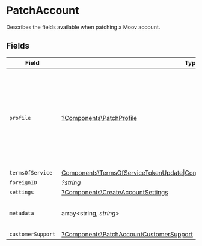 # PatchAccount

Describes the fields available when patching a Moov account.


## Fields

| Field                                                                                                                                    | Type                                                                                                                                     | Required                                                                                                                                 | Description                                                                                                                              | Example                                                                                                                                  |
| ---------------------------------------------------------------------------------------------------------------------------------------- | ---------------------------------------------------------------------------------------------------------------------------------------- | ---------------------------------------------------------------------------------------------------------------------------------------- | ---------------------------------------------------------------------------------------------------------------------------------------- | ---------------------------------------------------------------------------------------------------------------------------------------- |
| `profile`                                                                                                                                | [?Components\PatchProfile](../../Models/Components/PatchProfile.md)                                                                      | :heavy_minus_sign:                                                                                                                       | Describes the fields available when patching a profile.<br/>Each object can be patched independent of patching the other fields.         |                                                                                                                                          |
| `termsOfService`                                                                                                                         | [Components\TermsOfServiceTokenUpdate\|Components\ManualTermsOfServiceUpdate\|null](../../Models/Components/PatchAccountTermsOfService.md) | :heavy_minus_sign:                                                                                                                       | N/A                                                                                                                                      |                                                                                                                                          |
| `foreignID`                                                                                                                              | *?string*                                                                                                                                | :heavy_minus_sign:                                                                                                                       | N/A                                                                                                                                      |                                                                                                                                          |
| `settings`                                                                                                                               | [?Components\CreateAccountSettings](../../Models/Components/CreateAccountSettings.md)                                                    | :heavy_minus_sign:                                                                                                                       | N/A                                                                                                                                      |                                                                                                                                          |
| `metadata`                                                                                                                               | array<string, *string*>                                                                                                                  | :heavy_minus_sign:                                                                                                                       | N/A                                                                                                                                      | {<br/>"optional": "metadata"<br/>}                                                                                                       |
| `customerSupport`                                                                                                                        | [?Components\PatchAccountCustomerSupport](../../Models/Components/PatchAccountCustomerSupport.md)                                        | :heavy_minus_sign:                                                                                                                       | N/A                                                                                                                                      |                                                                                                                                          |